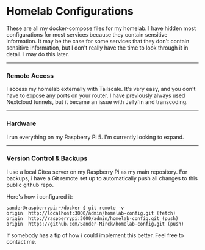 # Homelab Configurations

These are all my docker-compose files for my homelab. I have hidden most configurations for most services because they contain sensitive information. It may be the case for some services that they don't contain sensitive information, but I don't really have the time to look through it in detail. I may do this later.

---

### Remote Access

I access my homelab externally with Tailscale. It's very easy, and you don't have to expose any ports on your router. I have previously always used Nextcloud tunnels, but it became an issue with Jellyfin and transcoding. 

---

### Hardware

I run everything on my Raspberry Pi 5. I'm currently looking to expand.

---

### Version Control & Backups

I use a local Gitea server on my Raspberry Pi as my main repository. For backups, i have a Git remote set up to automatically push all changes to this public github repo. 

Here's how i configured it:
```
sander@raspberrypi:~/docker $ git remote -v
origin	http://localhost:3000/admin/homelab-config.git (fetch)
origin	http://raspberrypi:3000/admin/homelab-config.git (push)
origin	https://github.com/Sander-Mirck/homelab-config.git (push)
```

If somebody has a tip of how i could implement this better. Feel free to contact me.